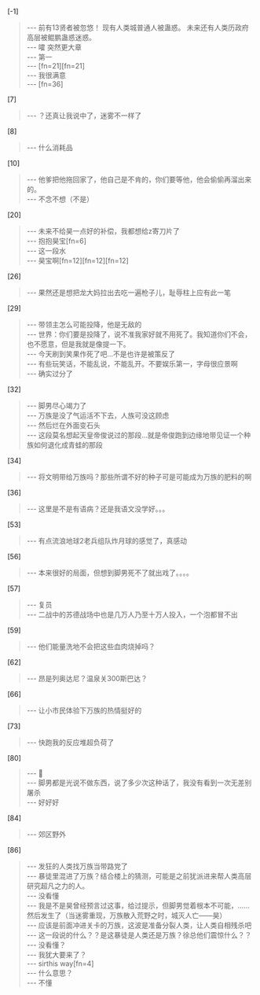 
[-1] 
>--- 前有13贤者被忽悠！
现有人类城普通人被蛊惑。
未来还有人类历政府高层被鲲鹏蛊惑迷惑。<br>
>--- 嚯 突然更大章<br>
>--- 第一<br>
>--- [fn=21][fn=21]<br>
>--- 我很满意<br>
>--- [fn=36]<br>

[7] 
>--- ？还真让我说中了，迷雾不一样了<br>

[8] 
>--- 什么消耗品<br>

[10] 
>--- 他爹把他拖回家了，他自己是不肯的，你们要等他，他会偷偷再溜出来的。<br>
>--- 不念不想（不是）<br>

[20] 
>--- 未来不给昊一点好的补偿，我都想给z寄刀片了<br>
>--- 抱抱昊宝[fn=6]<br>
>--- 这一段水<br>
>--- 昊宝啊[fn=12][fn=12][fn=12]<br>

[26] 
>--- 果然还是想把龙大妈拉出去吃一遍枪子儿，耻辱柱上应有此一笔<br>

[29] 
>--- 带领主怎么可能投降，他是无敌的<br>
>--- 世界：你们要是投降了，说不准我家好就不用死了。我知道你们不会，也不愿意，但是我就是像提一下。<br>
>--- 今天刷到笑果作死了吧…不是也许是被策反了<br>
>--- 有些玩笑话，不能乱说，不能乱开。不要娱乐第一，字母很应景啊<br>
>--- 确实过分了<br>

[32] 
>--- 脚男尽心竭力了<br>
>--- 万族是没了气运活不下去，人族可没这顾虑<br>
>--- 然后烂在外面变石头<br>
>--- 这段莫名想起天皇帝俊说过的那段...就是帝俊跑到边缘地带见证一个种族如何退化成青蛙的那段<br>

[34] 
>--- 将文明带给万族吗？那些所谓不好的种子可是可能成为万族的肥料的啊<br>

[36] 
>--- 这里是不是有语病？还是我语文没学好。。。<br>

[53] 
>--- 有点流浪地球2老兵组队炸月球的感觉了，真感动<br>

[56] 
>--- 本来很好的局面，但想到脚男死不了就出戏了。。。。<br>

[57] 
>--- 复员<br>
>--- 二战中的苏德战场中也是几万人乃至十万人投入，一个泡都冒不出<br>

[59] 
>--- 他们能量洗地不会把这些血肉烧掉吗？<br>

[62] 
>--- 昂是列奥达尼？温泉关300斯巴达？<br>

[66] 
>--- 让小市民体验下万族的热情挺好的<br>

[73] 
>--- 快跑我的反应堆超负荷了<br>

[80] 
>--- 🤔<br>
>--- 脚男都是光说不做东西，说了多少次这种话了，我没有看到一次无差别屠杀<br>
>--- 好好好<br>

[84] 
>--- 郊区野外<br>

[86] 
>--- 发狂的人类找万族当带路党了<br>
>--- 暴徒里混进了万族？结合楼上的猜测，可能是之前犹派进来帮人类高层研究超凡之力的人。<br>
>--- 没看懂<br>
>--- 我是不是昊曾经预言过这事，给过提示，但脚男觉着根本不可能，……然后发生了（当迷雾重现，万族散入荒野之时，城灭人亡——昊）<br>
>--- 应该是前面冲进关卡的万族，这波是准备分裂人类，让人类自相残杀吧<br>
>--- 这一段说的什么？？是这暴徒是人类还是万族？徐总他们震惊什么？？<br>
>--- 没看懂？<br>
>--- 我犹大要来了？<br>
>--- sirthis way[fn=4]<br>
>--- 什么意思？<br>
>--- 不懂<br>
